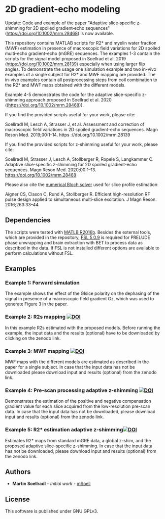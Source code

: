# 2D gradient-echo modeling 

Update: Code and example of the paper "Adaptive slice‐specific z‐shimming for 2D spoiled gradient‐echo sequences" (https://doi.org/10.1002/mrm.28468) is now available. 

This repository contains MATLAB scripts for R2* and myelin water fraction (MWF) estimation in presence of macroscopic field variations for 2D spoiled multi-echo gradient-echo (mGRE) sequences. 
The examples 1-3 contain the scripts for the signal model proposed in Soellrad et al. 2019 (https://doi.org/10.1002/mrm.28139) especially when using larger flip angles. To demonstrate the usage one simulation example and two in-vivo examples of a single subject for R2* and MWF mapping are provided. The in-vivo examples contain all postprocessing steps from coil combination to the R2* and MWF maps obtained with the different models.

Example 4-5 demonstrates the code for the adaptive slice-specific z-shimming approach proposed in Soellrad et al. 2020 ((https://doi.org/10.1002/mrm.28468)). 


If you find the provided scripts useful for your work, please cite: 

Soellradl M, Lesch A, Strasser J, et al. 
  Assessment and correction of macroscopic field variations in 2D spoiled gradient-echo sequences. Magn Reson Med. 2019;00:1–14.
  https ://doi.org/10.1002/mrm.28139
  
If you find the provided scripts for z-shimming useful for your work, please cite: 

Soellradl M, Strasser J, Lesch A, Stollberger R, Ropele S, Langkammer C. 
  Adaptive slice-specific z-shimming for 2D spoiled gradient-echo sequences. 
  Magn Reson Med. 2020;00:1–13. https://doi.org/10.1002/mrm.28468

Please also cite the [numerical Bloch solver](https://github.com/IMTtugraz/rfcontrol) used for slice profile estimation:

Aigner CS, Clason C, Rund A, Stollberger R. 
  Efficient high-resolution RF pulse design applied to simultaneous multi-slice excitation.
  J Magn Reson. 2016;263:33–44.



## Dependencies 

The scripts were tested with [MATLB R2016b](https://www.matlab.com). Besides the external tools, which are provided in the repository, [FSL 5.0.9](https://fsl.fmrib.ox.ac.uk/fsl/fslwiki) is required for PRELUDE phase unwrapping and brain extraction with BET to process data as described in the data. If FSL is not installed different options are available to perform calculations without FSL.   

## Examples

### Example 1: Forward simulation
The example shows the effect of the Glsice polarity on the dephasing of the signal in presence of a macroscopic field gradient Gz, which was used to generate Figure 3 in the paper. 

### Example 2: R2s mapping <a href="https://doi.org/10.5281/zenodo.3600319"><img src="https://zenodo.org/badge/DOI/10.5281/zenodo.3600319.svg" alt="DOI"></a>
In this example R2s estimated with the proposed models. Before running the example, the input data and the results (optional) have to be downloaded by clicking on the zenodo link. 

### Example 3: MWF mapping <a href="https://doi.org/10.5281/zenodo.3600319"><img src="https://zenodo.org/badge/DOI/10.5281/zenodo.3600319.svg" alt="DOI"></a>

MWF maps with the different models are estimated as described in the paper for a single subject. In case that the input data has not be downloaded please download input and results (optional) from the zenodo link. 

### Example 4: Pre-scan processing adaptive z-shimming <a href="https://doi.org/10.5281/zenodo.4044429"><img src="https://zenodo.org/badge/DOI/10.5281/zenodo.4044429.svg" alt="DOI"></a>

Demonstrates the estimation of the positive and negative compensation gradient value for each slice acquired from the low-resolution pre-scan data. In case that the input data has not be downloaded, please download input and results (optional) from the zenodo link. 


### Example 5: R2* estimation adaptive z-shimming<a href="https://doi.org/10.5281/zenodo.4044429"><img src="https://zenodo.org/badge/DOI/10.5281/zenodo.4044429.svg" alt="DOI"></a>

Estimates R2* maps from standard mGRE data, a global z-shim, and the proposed adaptive slice-specific z-shimming. In case that the input data has not be downloaded, please download input and results (optional) from the zenodo link. 



## Authors

* **Martin Soellradl** - *Initial work* - [mSoell](https://github.com/mSoell)


## License

This software is published under GNU GPLv3. 



